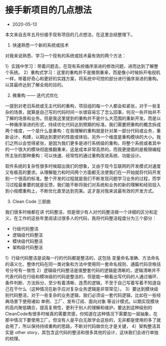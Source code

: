 # 接手新项目的几点想法

- 2020-05-13

本文来自去年五月份接手现有项目的几点想法，在这里总结整理下。

1. 快速熟悉一个新的系统或技术

对我来说熟悉、学习一个现有的系统或技术最有效的两个方法：

1）实践中学习：带着问题去，在现有系统循序渐进的修改问题，进而达到了解整个系统。
2）重构式学习：这里的重构并不是推倒重来，而是像小时候拆开电视机一样，带着好奇心和更好的实践方案，将系统中可控的部分进行循序渐进的重构。以其最终达到了解全局的目的。


2. 微重构 —— 迭代式优化

一提到对老旧系统或无主代码的重构，项目组的每一个人都会和紧张，对于一些复杂的场景，就算是自己写的代码时间一长很容易忘了怎么回事，何况一些开始并不了解的场景和业务。但是我这里提到的重构并不是什么大范围的重新开发。而是以一种循序渐进的形式，持续优化代码达到预期的标准。我们需要把重构的概念拆成两个维度，一个是什么是重构：在我理解的重构就是针对某一部分代码或业务，重新设计、构建，以期达到更好的性能或体验。另外一个维度是重构模块的大小。我们之所以会觉得紧张，是因为我们更多是进行系统级的重构，将整个系统或者其中的一个很大的模块彻底推翻重来，这是成本非常高昂的。而我更提倡的是极限编程所主张的那种重构：可以快速、经常性的通过重构改进系统、功能设计。

软件系统的复杂性很多时候超出我们的想象，又由于现今互联网的开发模式对速度又有极高的要求。从理解能力和时间两个方面都无法使我们在一开始就将代码开发到一个很高的标准。整个开发的过程就是我们不断发现问题学习业务的过程，而学习过程最重要的就是反馈，我们能不断将我们对系统和业务的新的理解和经验投入到小规模重构上，不断优化直至达到完美。这才是对我来说最有效的开发方式。

3. Clean Code 三部曲

我们很多时候都在讲 代码整洁，但是很少有人对代码整洁做一个详细的区分和定义，在工作的这些年里阅读过很多人的代码，我将代码整洁程度分为三个部分：

- 行级代码整洁
- 逻辑级代码整洁
- 模块级代码整洁
- 架构级代码整洁

1）行级代码整洁是说每一行的代码都是整洁的，这包括 变量命名准确、方法命名的语义化、整体代码在同一类对象和方法中使用同一套命名规则、通篇代码空格括号分号有一致性
2）逻辑级代码整洁是值整套代码的逻辑是清晰的，逻辑清晰并不代表代码在行级和模块级的代码是整洁的，但是能一眼看出写代码的人通过循环、条件判断、方法拆分，至少有着清晰、连贯的逻辑，不至于自己写着写着不知道自己在干什么（这种情况在新手应对复杂业务逻辑是非常常见）。
3）要达到模块级别代码整洁，对于一些复杂的业务逻辑，我们必须设一套代码逻辑，比如在一些经典场景下使用诸如 单例、工厂、发布订阅、面向对象 等设计模式。以期实现模块的高内聚低耦合，提高复用性，更利于别人的理解和维护。要达到这种级别的CleanCode有很多时候真的需要灵感，你知道在这种情况下需要加一层抽象，在那中情况下要使用工厂。但没有人是平白无故学会这些的，无非都是使用的多了就会用了，所以保持持续重构的思路，不断对代码做优化才是关键，
4）架构整洁其实是 other story，其包含这代码的整洁和很多其他的设计，这块我们会进行单独的梳理。
